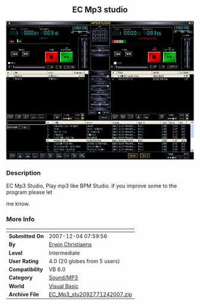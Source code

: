 ﻿<div align="center">

## EC Mp3 studio

<img src="PIC200712475054160.jpg">
</div>

### Description

EC Mp3 Studio, Play mp3 like BPM Studio. if you improve some to the program please let

me know.
 
### More Info
 


<span>             |<span>
---                |---
**Submitted On**   |2007-12-04 07:59:56
**By**             |[Erwin Christiaens](https://github.com/Planet-Source-Code/PSCIndex/blob/master/ByAuthor/erwin-christiaens.md)
**Level**          |Intermediate
**User Rating**    |4.0 (20 globes from 5 users)
**Compatibility**  |VB 6\.0
**Category**       |[Sound/MP3](https://github.com/Planet-Source-Code/PSCIndex/blob/master/ByCategory/sound-mp3__1-45.md)
**World**          |[Visual Basic](https://github.com/Planet-Source-Code/PSCIndex/blob/master/ByWorld/visual-basic.md)
**Archive File**   |[EC\_Mp3\_stu2092771242007\.zip](https://github.com/Planet-Source-Code/erwin-christiaens-ec-mp3-studio__1-69717/archive/master.zip)








